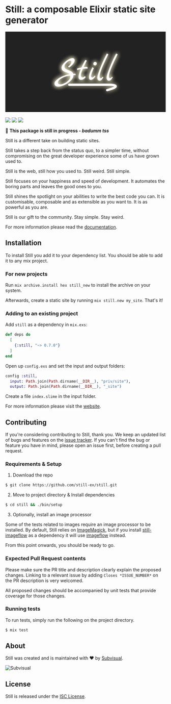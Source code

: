 # Still: a composable Elixir static site generator

![Still logo](./priv/site/images/banner.png)

[![][build-badge]][build]
[![][hex-badge]][hex]
[![][docs-badge]][docs]

🚧 **This package is still in progress - _badumm tss_**

Still is a different take on building static sites.

Still takes a step back from the status quo, to a simpler time, without
compromising on the great developer experience some of us have grown used to.

Still is the web, still how you used to. Still weird. Still simple.

Still focuses on your happiness and speed of development. It automates the
boring parts and leaves the good ones to you.

Still shines the spotlight on your abilities to write the best code you can. It
is customisable, composable and as extensible as you want to. It is as powerful
as you are.

Still is our gift to the community. Stay simple. Stay weird.

For more information please read the [documentation][docs].

## Installation

To install Still you add it to your dependency list. You should be able to
add it to any mix project.

### For new projects

Run `mix archive.install hex still_new` to install the archive on your system.

Afterwards, create a static site by running `mix still.new my_site`.
That's it!

### Adding to an existing project

Add `still` as a dependency in `mix.exs`:

```elixir
def deps do
  [
    {:still, "~> 0.7.0"}
  ]
end
```

Open up `config.exs` and set the input and output folders:

```elixir
config :still,
  input: Path.join(Path.dirname(__DIR__), "priv/site"),
  output: Path.join(Path.dirname(__DIR__), "_site")
```

Create a file `index.slime` in the input folder.

For more information please visit the [website][website].

## Contributing

If you're considering contributing to Still, thank you. We keep an updated list
of bugs and features on the [issue tracker][issue-tracker]. If you can't find
the bug or feature you have in mind, please open an issue first, before creating
a pull request.

### Requirements & Setup

1. Download the repo
```sh
$ git clone https://github.com/still-ex/still.git
```
2. Move to project directory & Install dependencies
```sh
$ cd still && ./bin/setup
```
3. Optionally, install an image processor

Some of the tests related to images require an image processor to be installed.
By default, Still relies on [ImageMagick][imageMagick], but if you install [still-imageflow][still-imageflow] as a 
dependency it will use [imageflow][imageflow] instead.

From this point onwards, you should be ready to go.
### Expected Pull Request contents

Please make sure the PR title and description clearly explain the proposed
changes. Linking to a relevant issue by adding `Closes *ISSUE_NUMBER*` on the PR
description is very welcomed.

All proposed changes should be accompanied by unit tests that provide coverage
for those changes.

### Running tests

To run tests, simply run the following  on the project directory.
```sh
$ mix test
```

## About

Still was created and is maintained with :heart: by [Subvisual][subvisual].

![Subvisual][sub-logo]

## License

Still is released under the [ISC License](./LICENSE).

[website]: https://stillstatic.io
[subvisual]: https://subvisual.com
[docs]: https://hexdocs.pm/still/getting_started.html
[hex]: https://hex.pm/packages/still
[build]: https://github.com/still-ex/still/actions
[sub-logo]: https://raw.githubusercontent.com/subvisual/guides/master/github/templates/logos/blue.png
[hex-badge]: https://img.shields.io/hexpm/v/still?style=flat-square
[build-badge]: https://img.shields.io/github/workflow/status/still-ex/still/Elixir%20CI?style=flat-square
[docs-badge]: https://img.shields.io/badge/-docs-informational?style=flat-square
[issue-tracker]: https://github.com/still-ex/still/issues
[imageMagick]: https://imagemagick.org/index.php
[still-imageflow]: https://github.com/still-ex/still_imageflow
[imageflow]: https://github.com/imazen/imageflow
